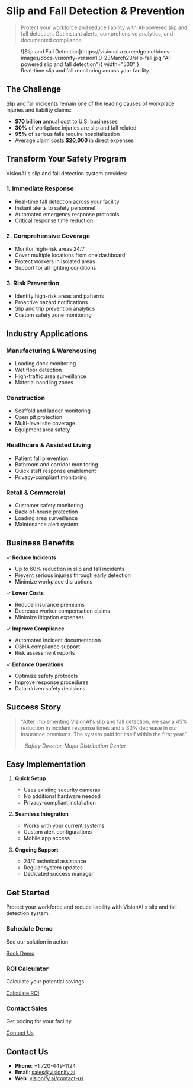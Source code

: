 # Slip and Fall Detection & Prevention

> Protect your workforce and reduce liability with AI-powered slip and fall detection. Get instant alerts, comprehensive analytics, and documented compliance.

<figure markdown>
  ![Slip and Fall Detection](https://visionai.azureedge.net/docs-images/docs-visionify-version1.0-23March23/slip-fall.jpg "AI-powered slip and fall detection"){ width="500" }
  <figcaption>Real-time slip and fall monitoring across your facility</figcaption>
</figure>

## The Challenge

Slip and fall incidents remain one of the leading causes of workplace injuries and liability claims:

- **$70 billion** annual cost to U.S. businesses
- **30%** of workplace injuries are slip and fall related
- **95%** of serious falls require hospitalization
- Average claim costs **$20,000** in direct expenses

## Transform Your Safety Program

VisionAI's slip and fall detection system provides:

### 1. Immediate Response
- Real-time fall detection across your facility
- Instant alerts to safety personnel
- Automated emergency response protocols
- Critical response time reduction

### 2. Comprehensive Coverage
- Monitor high-risk areas 24/7
- Cover multiple locations from one dashboard
- Protect workers in isolated areas
- Support for all lighting conditions

### 3. Risk Prevention
- Identify high-risk areas and patterns
- Proactive hazard notifications
- Slip and trip prevention analytics
- Custom safety zone monitoring

## Industry Applications

### Manufacturing & Warehousing
- Loading dock monitoring
- Wet floor detection
- High-traffic area surveillance
- Material handling zones

### Construction
- Scaffold and ladder monitoring
- Open pit protection
- Multi-level site coverage
- Equipment area safety

### Healthcare & Assisted Living
- Patient fall prevention
- Bathroom and corridor monitoring
- Quick staff response enablement
- Privacy-compliant monitoring

### Retail & Commercial
- Customer safety monitoring
- Back-of-house protection
- Loading area surveillance
- Maintenance alert system

## Business Benefits

✓ **Reduce Incidents**
- Up to 60% reduction in slip and fall incidents
- Prevent serious injuries through early detection
- Minimize workplace disruptions

✓ **Lower Costs**
- Reduce insurance premiums
- Decrease worker compensation claims
- Minimize litigation expenses

✓ **Improve Compliance**
- Automated incident documentation
- OSHA compliance support
- Risk assessment reports

✓ **Enhance Operations**
- Optimize safety protocols
- Improve response procedures
- Data-driven safety decisions

## Success Story

> "After implementing VisionAI's slip and fall detection, we saw a 45% reduction in incident response times and a 30% decrease in our insurance premiums. The system paid for itself within the first year." 
> 
> *- Safety Director, Major Distribution Center*

## Easy Implementation

1. **Quick Setup**
   - Uses existing security cameras
   - No additional hardware needed
   - Privacy-compliant installation

2. **Seamless Integration**
   - Works with your current systems
   - Custom alert configurations
   - Mobile app access

3. **Ongoing Support**
   - 24/7 technical assistance
   - Regular system updates
   - Dedicated success manager

## Get Started

Protect your workforce and reduce liability with VisionAI's slip and fall detection system.

<div class="grid-cards">
    <div class="grid-card">
        <h3>Schedule Demo</h3>
        <p>See our solution in action</p>
        <a href="https://cal.com/visionify/30min" class="cta-button">Book Demo</a>
    </div>
    <div class="grid-card">
        <h3>ROI Calculator</h3>
        <p>Calculate your potential savings</p>
        <a href="#" class="cta-button">Calculate ROI</a>
    </div>
    <div class="grid-card">
        <h3>Contact Sales</h3>
        <p>Get pricing for your facility</p>
        <a href="mailto:sales@visionify.ai" class="cta-button">Contact Us</a>
    </div>
</div>

## Contact Us

- **Phone**: +1 720-449-1124
- **Email**: [sales@visionify.ai](mailto:sales@visionify.ai)
- **Web**: [visionify.ai/contact-us](https://visionify.ai/contact-us/)